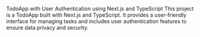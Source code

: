 TodoApp with User Authentication using Next.js and TypeScript
This project is a TodoApp built with Next.js and TypeScript. It provides a user-friendly interface for managing tasks and includes user authentication features to ensure data privacy and security.






